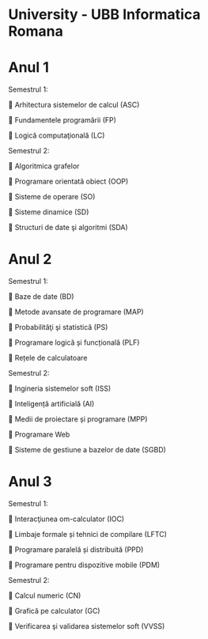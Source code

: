 # University - UBB Informatica Romana

# Anul 1

Semestrul 1:

🔷 Arhitectura sistemelor de calcul (ASC)

🔷 Fundamentele programării (FP)

🔷 Logică computaţională (LC)

Semestrul 2:

🔷 Algoritmica grafelor

🔷 Programare orientată obiect (OOP)

🔷 Sisteme de operare (SO)

🔷 Sisteme dinamice (SD)

🔷 Structuri de date şi algoritmi (SDA)

# Anul 2

Semestrul 1:

🔷 	Baze de date (BD)

🔷 Metode avansate de programare (MAP)

🔷 Probabilităţi şi statistică (PS)

🔷 Programare logică și funcțională (PLF)

🔷 Rețele de calculatoare

Semestrul 2:
 
🔷 Ingineria sistemelor soft (ISS)

🔷 Inteligență artificială (AI)

🔷 	Medii de proiectare și programare (MPP)

🔷 	Programare Web

🔷 Sisteme de gestiune a bazelor de date (SGBD)

# Anul 3

Semestrul 1:

🔷 	Interacţiunea om-calculator (IOC)

🔷 Limbaje formale și tehnici de compilare (LFTC)

🔷 Programare paralelă și distribuită (PPD)

🔷 Programare pentru dispozitive mobile (PDM)


Semestrul 2:

🔷 Calcul numeric (CN)

🔷 Grafică pe calculator (GC)

🔷 Verificarea şi validarea sistemelor soft (VVSS)
